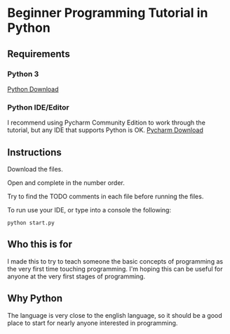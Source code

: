 # Beginner Programming Tutorial in Python

## Requirements

### Python 3
[Python Download](https://www.python.org/downloads/)


### Python IDE/Editor

I recommend using Pycharm Community Edition to work through the tutorial, but any IDE that supports Python is OK.
[Pycharm Download](https://www.jetbrains.com/pycharm/download)


## Instructions

Download the files.

Open and complete in the number order.

Try to find the TODO comments in each file before running the files.

To run use your IDE, or type into a console the following:

`python start.py`

## Who this is for

I made this to try to teach someone the basic concepts of programming as the very first time touching programming. I'm hoping this can be useful for anyone at the very first stages of programming.

## Why Python

The language is very close to the english language, so it should be a good place to start for nearly anyone interested in programming.